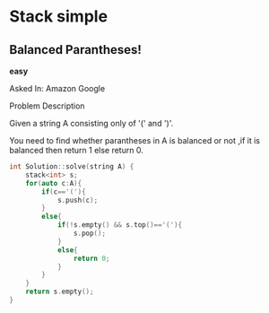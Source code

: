 # Stack simple

## Balanced Parantheses!
**easy**

Asked In:
Amazon
Google

Problem Description

Given a string A consisting only of '(' and ')'.

You need to find whether parantheses in A is balanced or not ,if it is balanced then return 1 else return 0.

```c++
int Solution::solve(string A) {
    stack<int> s;
    for(auto c:A){
        if(c=='('){
            s.push(c);
        }
        else{
            if(!s.empty() && s.top()=='('){
                s.pop();
            }
            else{
                return 0;
            }
        }
    }
    return s.empty();
}

```

## 

```c++

```
